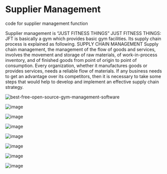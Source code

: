 # Supplier Management

code for supplier management function

Supplier management is “JUST FITNESS THINGS” JUST FITNESS THINGS: JFT is basically a gym which provides basic gym facilities. Its supply chain process is explained as following. SUPPLY CHAIN MANAGEMENT Supply chain management, the management of the flow of goods and services, involves the movement and storage of raw materials, of work-in-process inventory, and of finished goods from point of origin to point of consumption. Every organization, whether it manufactures goods or provides services, needs a reliable flow of materials. If any business needs to get an advantage over its competitors, then it is necessary to take some steps that would help to develop and implement an effective supply chain strategy.


![best-free-open-source-gym-management-software](https://user-images.githubusercontent.com/88605573/135747391-6c1aef4b-0f7e-4129-be8f-720e6475f628.jpg)


![image](https://user-images.githubusercontent.com/89182652/135747764-39a420e6-9e39-4ea2-ba49-253628a5d48c.png)

![image](https://user-images.githubusercontent.com/89182652/135747771-6a971fea-06ad-4939-9996-54c18fc6b8b2.png)

![image](https://user-images.githubusercontent.com/89182652/135747773-b3bfbfd2-d0da-401b-bbff-2493623ed4c1.png)

![image](https://user-images.githubusercontent.com/89182652/135747776-42db4a19-2f96-4685-ae6a-3f0063613759.png)

![image](https://user-images.githubusercontent.com/89182652/135747778-1a8e6e6f-78a1-4095-923e-9d7f6b0485ae.png)

![image](https://user-images.githubusercontent.com/89182652/135747780-09ff4276-b335-485e-bc2c-d4b66d996418.png)

![image](https://user-images.githubusercontent.com/89182652/135747784-99fd51f1-15ce-4187-b614-fc1c513dc77a.png)
